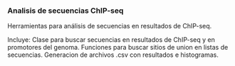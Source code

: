 ### Analisis de secuencias ChIP-seq

Herramientas para análisis de secuencias en resultados de ChIP-seq.

Incluye: 
Clase para buscar secuencias en resultados de ChIP-seq y en promotores del genoma.
Funciones para buscar sitios de union en listas de secuencias.
Generacion de archivos .csv con resultados e histogramas.
